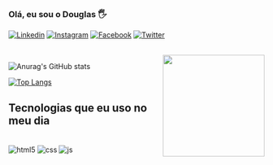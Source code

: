 ### Olá, eu sou o Douglas 🖐️

[![Linkedin](https://img.shields.io/badge/LinkedIn-0077B5?style=for-the-badge&logo=linkedin&logoColor=white)](https://www.linkedin.com/in/douglas-fernandes-santianni-7384bb163/) 
[![Instagram](https://img.shields.io/badge/Instagram-E4405F?style=for-the-badge&logo=instagram&logoColor=white)](https://www.instagram.com/douglas.santianni/) 
[![Facebook](https://img.shields.io/badge/Facebook-1877F2?style=for-the-badge&logo=facebook&logoColor=white)](https://www.facebook.com/dougfsanti/)
[![Twitter](https://img.shields.io/badge/Twitter-1DA1F2?style=for-the-badge&logo=twitter&logoColor=white)](https://twitter.com/DougSantianni)
<div style="display: inline_block"><br/>

<div style="display: inline_block">
  <img align="right" src="https://user-images.githubusercontent.com/114515298/193723265-0f7f918f-a339-4617-affc-95382f5846e5.png" width="200px" />
</div>

![Anurag's GitHub stats](https://github-readme-stats.vercel.app/api?username=dougfsanti&show_icons=true&theme=dark)

[![Top Langs](https://github-readme-stats.vercel.app/api/top-langs/?username=dougfsanti)](https://github.com/dougfsanti/github-readme-stats)


## Tecnologias que eu uso no meu dia
<div style="display: inline_block"><br/>
<div style="display: inline_block">
  <img align="center" alt="html5" src="https://img.shields.io/badge/HTML5-E34F26?style=for-the-badge&logo=html5&logoColor=white" />
  <img align="center" alt="css" src="https://img.shields.io/badge/CSS3-1572B6?style=for-the-badge&logo=css3&logoColor=white" />
  <img align="center" alt="js" src="https://img.shields.io/badge/JavaScript-F7DF1E?style=for-the-badge&logo=javascript&logoColor=black" />
</div>
  
  ##
